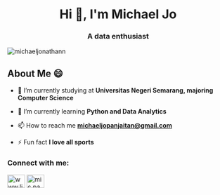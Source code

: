 <!--
**michaeljonathann/michaeljonathann** is a ✨ _special_ ✨ repository because its `README.md` (this file) appears on your GitHub profile.
-->

<h1 align="center">Hi 👋, I'm Michael Jo</h1>
<h3 align="center">A data enthusiast</h3>

<p align="left"> <img src="https://komarev.com/ghpvc/?username=michaeljonathann&label=Profile%20views&color=0e75b6&style=flat" alt="michaeljonathann" /> </p>

## About Me 😄
- 🔭 I’m currently studying at **Universitas Negeri Semarang, majoring Computer Science**

- 🌱 I’m currently learning **Python and Data Analytics**

- 📫 How to reach me **michaeljopanjaitan@gmail.com**

- ⚡ Fun fact **I love all sports**

<h3 align="left">Connect with me:</h3>
<p align="left">
<a href="https://linkedin.com/in/www.linkedin.com/in/michael-jonathan-panjaitan" target="blank"><img align="center" src="https://raw.githubusercontent.com/rahuldkjain/github-profile-readme-generator/master/src/images/icons/Social/linked-in-alt.svg" alt="www.linkedin.com/in/michael-jonathan-panjaitan" height="30" width="40" /></a>
<a href="https://instagram.com/mic.panjaitan" target="blank"><img align="center" src="https://raw.githubusercontent.com/rahuldkjain/github-profile-readme-generator/master/src/images/icons/Social/instagram.svg" alt="mic.panjaitan" height="30" width="40" /></a>
</p>
